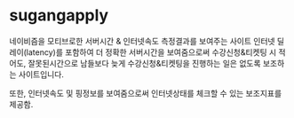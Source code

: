 # sugangapply
네이비즘을 모티브로한 서버시간 & 인터넷속도 측정결과를 보여주는 사이트
인터넷 딜레이(latency)를 포함하여 더 정확한 서버시간을 보여줌으로써
수강신청&티켓팅 시 적어도, 잘못된시간으로 남들보다 늦게 수강신청&티켓팅을 진행하는 일은 없도록 보조하는 사이트입니다.

또한, 인터넷속도 및 핑정보를 보여줌으로써 인터넷상태를 체크할 수 있는 보조지표를 제공함.
